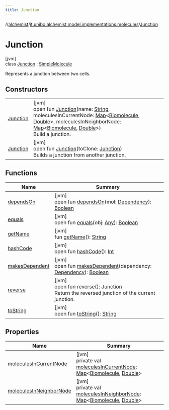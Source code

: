 ```yaml
---
title: Junction
---
```

//[alchemist](../../../index.html)/[it.unibo.alchemist.model.implementations.molecules](../index.html)/[Junction](index.html)



# Junction



[jvm]\
class [Junction](index.html) : [SimpleMolecule](../-simple-molecule/index.html)

Represents a junction between two cells.



## Constructors


| | |
|---|---|
| [Junction](-junction.html) | [jvm]<br>open fun [Junction](-junction.html)(name: [String](https://docs.oracle.com/javase/8/docs/api/java/lang/String.html), moleculesInCurrentNode: [Map](https://docs.oracle.com/javase/8/docs/api/java/util/Map.html)<[Biomolecule](../-biomolecule/index.html), [Double](https://docs.oracle.com/javase/8/docs/api/java/lang/Double.html)>, moleculesInNeighborNode: [Map](https://docs.oracle.com/javase/8/docs/api/java/util/Map.html)<[Biomolecule](../-biomolecule/index.html), [Double](https://docs.oracle.com/javase/8/docs/api/java/lang/Double.html)>)<br>Build a junction. |
| [Junction](-junction.html) | [jvm]<br>open fun [Junction](-junction.html)(toClone: [Junction](index.html))<br>Builds a junction from another junction. |


## Functions


| Name | Summary |
|---|---|
| [dependsOn](depends-on.html) | [jvm]<br>open fun [dependsOn](depends-on.html)(mol: [Dependency](../../it.unibo.alchemist.model.interfaces/-dependency/index.html)): [Boolean](https://kotlinlang.org/api/latest/jvm/stdlib/kotlin/-boolean/index.html) |
| [equals](../-simple-molecule/equals.html) | [jvm]<br>open fun [equals](../-simple-molecule/equals.html)(obj: [Any](https://kotlinlang.org/api/latest/jvm/stdlib/kotlin/-any/index.html)): [Boolean](https://kotlinlang.org/api/latest/jvm/stdlib/kotlin/-boolean/index.html) |
| [getName](../-simple-molecule/get-name.html) | [jvm]<br>fun [getName](../-simple-molecule/get-name.html)(): [String](https://docs.oracle.com/javase/8/docs/api/java/lang/String.html) |
| [hashCode](../-simple-molecule/hash-code.html) | [jvm]<br>open fun [hashCode](../-simple-molecule/hash-code.html)(): [Int](https://kotlinlang.org/api/latest/jvm/stdlib/kotlin/-int/index.html) |
| [makesDependent](../../it.unibo.alchemist.model.interfaces/-dependency/makes-dependent.html) | [jvm]<br>open fun [makesDependent](../../it.unibo.alchemist.model.interfaces/-dependency/makes-dependent.html)(dependency: [Dependency](../../it.unibo.alchemist.model.interfaces/-dependency/index.html)): [Boolean](https://kotlinlang.org/api/latest/jvm/stdlib/kotlin/-boolean/index.html) |
| [reverse](reverse.html) | [jvm]<br>open fun [reverse](reverse.html)(): [Junction](index.html)<br>Return the reversed junction of the current junction. |
| [toString](../-simple-molecule/to-string.html) | [jvm]<br>open fun [toString](../-simple-molecule/to-string.html)(): [String](https://docs.oracle.com/javase/8/docs/api/java/lang/String.html) |


## Properties


| Name | Summary |
|---|---|
| [moleculesInCurrentNode](molecules-in-current-node.html) | [jvm]<br>private val [moleculesInCurrentNode](molecules-in-current-node.html): [Map](https://docs.oracle.com/javase/8/docs/api/java/util/Map.html)<[Biomolecule](../-biomolecule/index.html), [Double](https://docs.oracle.com/javase/8/docs/api/java/lang/Double.html)> |
| [moleculesInNeighborNode](molecules-in-neighbor-node.html) | [jvm]<br>private val [moleculesInNeighborNode](molecules-in-neighbor-node.html): [Map](https://docs.oracle.com/javase/8/docs/api/java/util/Map.html)<[Biomolecule](../-biomolecule/index.html), [Double](https://docs.oracle.com/javase/8/docs/api/java/lang/Double.html)> |

